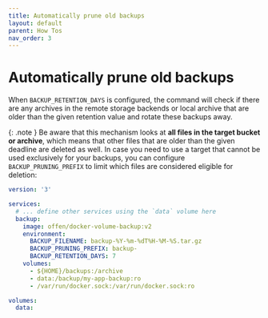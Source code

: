 ```yaml
---
title: Automatically prune old backups
layout: default
parent: How Tos
nav_order: 3
---
```


# Automatically prune old backups

When `BACKUP_RETENTION_DAYS` is configured, the command will check if there are any archives in the remote storage backends or local archive that are older than the given retention value and rotate these backups away.

{: .note }
Be aware that this mechanism looks at __all files in the target bucket or archive__, which means that other files that are older than the given deadline are deleted as well.
In case you need to use a target that cannot be used exclusively for your backups, you can configure `BACKUP_PRUNING_PREFIX` to limit which files are considered eligible for deletion:

```yml
version: '3'

services:
  # ... define other services using the `data` volume here
  backup:
    image: offen/docker-volume-backup:v2
    environment:
      BACKUP_FILENAME: backup-%Y-%m-%dT%H-%M-%S.tar.gz
      BACKUP_PRUNING_PREFIX: backup-
      BACKUP_RETENTION_DAYS: 7
    volumes:
      - ${HOME}/backups:/archive
      - data:/backup/my-app-backup:ro
      - /var/run/docker.sock:/var/run/docker.sock:ro

volumes:
  data:
```
